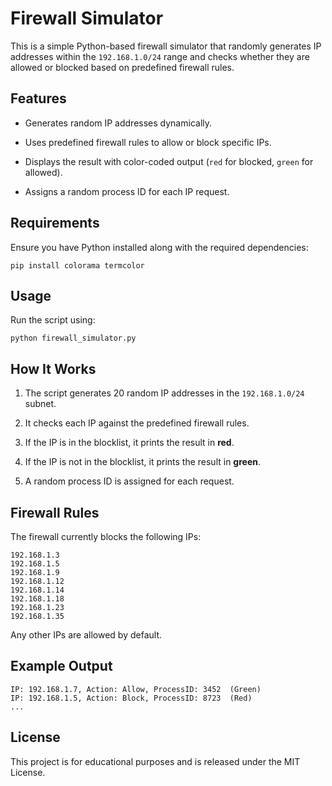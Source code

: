 # Firewall Simulator

This is a simple Python-based firewall simulator that randomly generates IP addresses within the `192.168.1.0/24` range and checks whether they are allowed or blocked based on predefined firewall rules.

## Features

- Generates random IP addresses dynamically.
    
- Uses predefined firewall rules to allow or block specific IPs.
    
- Displays the result with color-coded output (`red` for blocked, `green` for allowed).
    
- Assigns a random process ID for each IP request.
    

## Requirements

Ensure you have Python installed along with the required dependencies:

```
pip install colorama termcolor
```

## Usage

Run the script using:

```
python firewall_simulator.py
```

## How It Works

1. The script generates 20 random IP addresses in the `192.168.1.0/24` subnet.
    
2. It checks each IP against the predefined firewall rules.
    
3. If the IP is in the blocklist, it prints the result in **red**.
    
4. If the IP is not in the blocklist, it prints the result in **green**.
    
5. A random process ID is assigned for each request.
    

## Firewall Rules

The firewall currently blocks the following IPs:

```
192.168.1.3
192.168.1.5
192.168.1.9
192.168.1.12
192.168.1.14
192.168.1.18
192.168.1.23
192.168.1.35
```

Any other IPs are allowed by default.

## Example Output

```
IP: 192.168.1.7, Action: Allow, ProcessID: 3452  (Green)
IP: 192.168.1.5, Action: Block, ProcessID: 8723  (Red)
...
```

## License

This project is for educational purposes and is released under the MIT License.